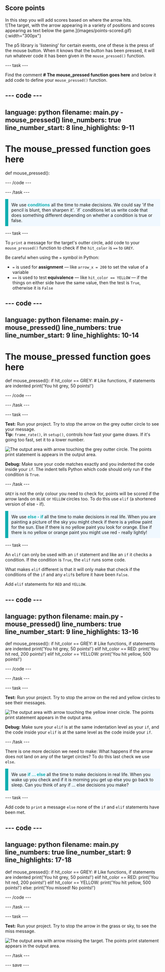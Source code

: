 ## Score points

<div style="display: flex; flex-wrap: wrap">
<div style="flex-basis: 200px; flex-grow: 1; margin-right: 15px;">
In this step you will add scores based on where the arrow hits.
</div>
<div>
![The target, with the arrow appearing in a variety of positions and scores appearing as text below the game.](images/points-scored.gif){:width="300px"}
</div>
</div>


The p5 library is 'listening' for certain events, one of these is the press of the mouse button. When it knows that the button has been pressed, it will run whatever code it has been given in the `mouse_pressed()` function.

--- task ---

Find the comment **# The mouse_pressed function goes here** and below it add code to define your `mouse_pressed()` function. 

--- code ---
---
language: python
filename: main.py - mouse_pressed()
line_numbers: true
line_number_start: 8
line_highlights: 9-11
---
# The mouse_pressed function goes here
def mouse_pressed():


--- /code ---

--- /task ---

<p style="border-left: solid; border-width:10px; border-color: #0faeb0; background-color: aliceblue; padding: 10px;">
We use <span style="color: #0faeb0; font-weight: bold;"> conditions</span> all the time to make decisions. We could say 'if the pencil is blunt, then sharpen it'. `if` conditions let us write code that does something different depending on whether a condition is true or false.
</p>

--- task ---

To `print` a message for the target's outter circle, add code to your `mouse_pressed()` function to check if the `hit_color` is `==` to `GREY`. 

Be careful when using the `=` symbol in Python: 
 + `=` is used for **assignment** — like `arrow_x = 200` to set the value of a variable 
 + `==` is used to test **equivalence** — like `hit_color == YELLOW` — if the things on either side have the same value, then the test is `True`, otherwise it is `False`


--- code ---
---
language: python
filename: main.py - mouse_pressed()
line_numbers: true
line_number_start: 9
line_highlights: 10-14
---
# The mouse_pressed function goes here
def mouse_pressed():
  if hit_color == GREY:
    # Like functions, if statements are indented
    print('You hit grey, 50 points!')


--- /code ---

--- /task ---

--- task ---

**Test:** Run your project. Try to stop the arrow on the grey outter circle to see your message. 
<br>
**Tip:** `frame_rate()`, in `setup()`, controls how fast your game draws. If it's going too fast, set it to a lower number. 

![The output area with arrow touching the grey outter circle. The points print statement is appears in the output area.](images/grey-points.png)

**Debug:** Make sure your code matches exactly and you indented the code inside your `if`. The indent tells Python which code should only run if the condition is `True`.

--- /task ---

`GREY` is not the only colour you need to check for, points will be scored if the arrow lands on `BLUE` or `YELLOW` circles too. To do this use `elif` (a shortened version of else - if). 

<p style="border-left: solid; border-width:10px; border-color: #0faeb0; background-color: aliceblue; padding: 10px;">
We use <span style="color: #0faeb0; font-weight: bold;"> else - if </span> all the time to make decisions in real life. When you are painting a picture of the sky you might check if there is a yellow paint for the sun. Else if there is no yellow paint you look for orange. Else if there is no yellow or orange paint you might use red - really lightly!
</p>

--- task ---

An `elif` can only be used with an `if` statement and like an `if` it checks a condition. If the condition is `True`, the `elif` runs some code. 

What makes `elif` different is that it will only make that check if the conditions of the `if` and any `elif`s before it have been `False`.

Add `elif` statements for `RED` and `YELLOW`.

--- code ---
---
language: python
filename: main.py - mouse_pressed()
line_numbers: true
line_number_start: 9
line_highlights: 13-16
---
def mouse_pressed():
  if hit_color == GREY:
    # Like functions, if statements are indented
    print('You hit grey, 50 points!')
  elif hit_color == RED:
    print('You hit red, 200 points!')
  elif hit_color == YELLOW:
    print('You hit yellow, 500 points!')


--- /code ---

--- /task ---

--- task ---

**Test:** Run your project. Try to stop the arrow on the red and yellow circles to see their messages.

![The output area with arrow touching the yellow inner circle. The points print statement appears in the output area.](images/yellow-points.png)

**Debug:** Make sure your `elif` is at the same indentation level as your `if`, and the code inside your `elif` is at the same level as the code inside your `if`.

--- /task ---

There is one more decision we need to make: What happens if the arrow does not land on any of the target circles? To do this last check we use `else`.

<p style="border-left: solid; border-width:10px; border-color: #0faeb0; background-color: aliceblue; padding: 10px;">
We use <span style="color: #0faeb0; font-weight: bold;"> if … else </span> all the time to make decisions in real life. When you wake up you check and if it is morning you get up else you go back to sleep. Can you think of any if ... else decisions you make? 
</p>

--- task ---

Add code to `print` a message `else` none of the `if` and `elif` statements have been met.

--- code ---
---
language: python
filename: main.py
line_numbers: true
line_number_start: 9
line_highlights: 17-18
---
def mouse_pressed():
  if hit_color == GREY:
    # Like functions, if statements are indented
    print('You hit grey, 50 points!')
  elif hit_color == RED:
    print('You hit red, 200 points!')
  elif hit_color == YELLOW:
    print('You hit yellow, 500 points!')
  else:
    print('You missed! No points!')

--- /code ---

--- /task ---

--- task ---

**Test:** Run your project. Try to stop the arrow in the grass or sky, to see the miss message.

![The output area with arrow missing the target. The points print statement appears in the output area.](images/missed-points.png)

--- /task ---

--- save ---
